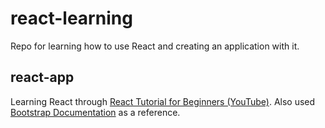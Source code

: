 # react-learning

Repo for learning how to use React and creating an application with it.

## react-app

Learning React through [React Tutorial for Beginners (YouTube)](https://www.youtube.com/watch?v=SqcY0GlETPk). Also used [Bootstrap Documentation](https://getbootstrap.com/docs/5.3/getting-started/introduction/) as a reference.